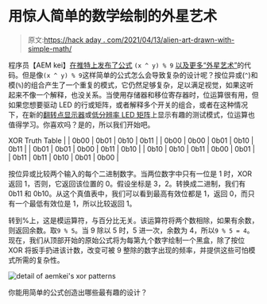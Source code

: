 # 用惊人简单的数学绘制的外星艺术

> 原文:[https://hack aday . com/2021/04/13/alien-art-drawn-with-simple-math/](https://hackaday.com/2021/04/13/alien-art-drawn-with-surprisingly-simple-math/)

程序员【AEM kei】[在推特上发布了公式](https://twitter.com/aemkei/status/1378106731386040322) `(x ^ y) % 9` [以及更多“外星艺术”](https://jsfiddle.net/mdshaub/9tm3eard/37/)的代码。但是像`(x ^ y) % 9`这样简单的公式怎么会导致复杂的设计呢？按位异或(`^`)和模(`%`)的组合产生了一个重复的模式，它仍然足够复杂，足以满足视觉，如果这听起来不像一个解释，也没关系。当使用存储器和移位寄存器时，位运算很有用，但如果您想要驱动 LED 的行或矩阵，或者解释多个开关的组合，或者在这种情况下，在新的[翻转点显示器](https://hackaday.com/2021/02/24/30-fps-flip-dot-display-uses-cool-capacitor-trick/)或[低分辨率 LED 矩阵](https://hackaday.com/2020/05/18/jumbo-led-matrix-brings-classic-sprites-to-life/)上显示有趣的测试模式，位运算也值得学习。你喜欢吗？是的，所以我们开始吧。

<caption>XOR Truth Table</caption>
|  | 0b00 | 0b01 | 0b10 | 0b11 |
| 0b00 | 0b00 | 0b01 | 0b10 | 0b11 |
| 0b01 | 0b01 | 0b00 | 0b11 | 0b10 |
| 0b10 | 0b10 | 0b11 | 0b00 | 0b01 |
| 0b11 | 0b11 | 0b10 | 0b01 | 0b00 |

按位异或比较两个输入的每个二进制数字。当两位数字中只有一位是 1 时，XOR 返回 1，否则，它返回该位置的 0。假设坐标是 3，2。转换成二进制，我们有 0b11 和 0b10。从这个真值表中，我们可以看到最高有效位都是 1，返回 0，而只有一个最低有效位是 1，所以比较返回 1。

转到%上，这是模运算符，与百分比无关。该运算符将两个数相除，如果有余数，则返回余数。取`9 % 5`。当 9 除以 5 时，5 进一次，余数为 4，所以`9 % 5 = 4`。现在，我们从顶部开始的原始公式将为每第九个数字绘制一个黑盒，除了按位 XOR 将扳手扔进该计数，改变可被 9 整除的数字出现的频率，并提供这些可怕模式所需的复杂性。

![detail of aemkei's xor patterns](../Images/524d085ed95c97e65042e5ea3a81c54c.png)

你能用简单的公式创造出哪些最有趣的设计？